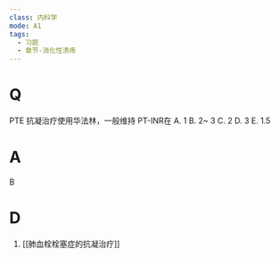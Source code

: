 ```yaml
---
class: 内科学
mode: A1
tags:
  - 习题
  - 章节-消化性溃疡
---
```


# Q
PTE 抗凝治疗使用华法林，一般维持 PT-INR在
A. 1
B. 2~ 3 
C. 2
D. 3 
E. 1.5
# A
B
# D
1. [[肺血栓栓塞症的抗凝治疗]]